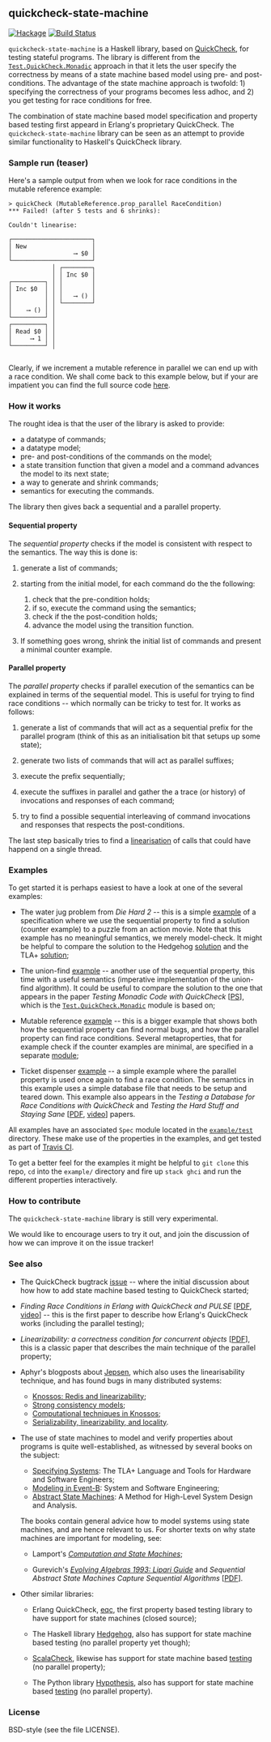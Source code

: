 ## quickcheck-state-machine

[![Hackage](https://img.shields.io/hackage/v/quickcheck-state-machine.svg)](https://hackage.haskell.org/package/quickcheck-state-machine)
[![Build Status](https://api.travis-ci.org/advancedtelematic/quickcheck-state-machine.svg?branch=master)](https://travis-ci.org/advancedtelematic/quickcheck-state-machine)

`quickcheck-state-machine` is a Haskell library, based
on [QuickCheck](https://hackage.haskell.org/package/QuickCheck), for testing
stateful programs. The library is different from
the
[`Test.QuickCheck.Monadic`](https://hackage.haskell.org/package/QuickCheck/docs/Test-QuickCheck-Monadic.html) approach
in that it lets the user specify the correctness by means of a state machine
based model using pre- and post-conditions. The advantage of the state machine
approach is twofold: 1) specifying the correctness of your programs becomes less
adhoc, and 2) you get testing for race conditions for free.

The combination of state machine based model specification and property based
testing first appeard in Erlang's proprietary QuickCheck. The
`quickcheck-state-machine` library can be seen as an attempt to provide similar
functionality to Haskell's QuickCheck library.

### Sample run (teaser)

Here's a sample output from when we look for race conditions in the mutable
reference example:

```
> quickCheck (MutableReference.prop_parallel RaceCondition)
*** Failed! (after 5 tests and 6 shrinks):

Couldn't linearise:

┌──────────────────────┐
│ New                  │
│                 ⟶ $0 │
└──────────────────────┘
            │ ┌────────┐
            │ │ Inc $0 │
┌─────────┐ │ │        │
│ Inc $0  │ │ │        │
│         │ │ │   ⟶ () │
│         │ │ └────────┘
│    ⟶ () │ │
└─────────┘ │
┌─────────┐ │
│ Read $0 │ │
│     ⟶ 1 │ │
└─────────┘ │


```

Clearly, if we increment a mutable reference in parallel we can end up with a
race condition. We shall come back to this example below, but if your are
impatient you can find the full source
code
[here](https://github.com/advancedtelematic/quickcheck-state-machine/blob/master/example/src/MutableReference.hs).

### How it works

The rought idea is that the user of the library is asked to provide:

  * a datatype of commands;
  * a datatype model;
  * pre- and post-conditions of the commands on the model;
  * a state transition function that given a model and a command advances the
    model to its next state;
  * a way to generate and shrink commands;
  * semantics for executing the commands.

The library then gives back a sequential and a parallel property.

#### Sequential property

The *sequential property* checks if the model is consistent with respect to the
semantics. The way this is done is:

  1. generate a list of commands;

  2. starting from the initial model, for each command do the the following:

       1. check that the pre-condition holds;
       2. if so, execute the command using the semantics;
       3. check if the the post-condition holds;
       4. advance the model using the transition function.

  3. If something goes wrong, shrink the initial list of commands and present a
     minimal counter example.

#### Parallel property

The *parallel property* checks if parallel execution of the semantics can be
explained in terms of the sequential model. This is useful for trying to find
race conditions -- which normally can be tricky to test for. It works as
follows:

  1. generate a list of commands that will act as a sequential prefix for the
     parallel program (think of this as an initialisation bit that setups up
     some state);

  2. generate two lists of commands that will act as parallel suffixes;

  3. execute the prefix sequentially;

  4. execute the suffixes in parallel and gather the a trace (or history) of
     invocations and responses of each command;

  5. try to find a possible sequential interleaving of command invocations and
     responses that respects the post-conditions.

The last step basically tries to find
a [linearisation](https://en.wikipedia.org/wiki/Linearizability) of calls that
could have happend on a single thread.

### Examples

To get started it is perhaps easiest to have a look at one of the several
examples:

  * The water jug problem from *Die Hard 2* -- this is a
    simple
    [example](https://github.com/advancedtelematic/quickcheck-state-machine/blob/master/example/src/DieHard.hs) of
    a specification where we use the sequential property to find a solution
    (counter example) to a puzzle from an action movie. Note that this example
    has no meaningful semantics, we merely model-check. It might be helpful to
    compare the solution to the
    Hedgehog
    [solution](http://clrnd.com.ar/posts/2017-04-21-the-water-jug-problem-in-hedgehog.html) and
    the
    TLA+
    [solution](https://github.com/tlaplus/Examples/blob/master/specifications/DieHard/DieHard.tla);

  * The
    union-find
    [example](https://github.com/advancedtelematic/quickcheck-state-machine/blob/master/example/src/UnionFind.hs) --
    another use of the sequential property, this time with a useful semantics
    (imperative implementation of the union-find algorithm). It could be useful
    to compare the solution to the one that appears in the paper *Testing
    Monadic Code with
    QuickCheck* [[PS](http://www.cse.chalmers.se/~rjmh/Papers/QuickCheckST.ps)],
    which is
    the
    [`Test.QuickCheck.Monadic`](https://hackage.haskell.org/package/QuickCheck/docs/Test-QuickCheck-Monadic.html) module
    is based on;


  * Mutable
    reference
    [example](https://github.com/advancedtelematic/quickcheck-state-machine/blob/master/example/src/MutableReference.hs) --
    this is a bigger example that shows both how the sequential property can
    find normal bugs, and how the parallel property can find race conditions.
    Several metaproperties, that for example check if the counter examples are
    minimal, are specified in a
    separate
    [module](https://github.com/advancedtelematic/quickcheck-state-machine/blob/master/example/src/MutableReference/Prop.hs);

  * Ticket
    dispenser
    [example](https://github.com/advancedtelematic/quickcheck-state-machine/blob/master/example/src/TicketDispenser.hs) --
    a simple example where the parallel property is used once again to find a
    race condition. The semantics in this example uses a simple database file
    that needs to be setup and teared down. This example also appears in the
    *Testing a Database for Race Conditions with QuickCheck* and *Testing the
    Hard Stuff and Staying
    Sane*
    [[PDF](http://publications.lib.chalmers.se/records/fulltext/232550/local_232550.pdf),
    [video](https://www.youtube.com/watch?v=zi0rHwfiX1Q)] papers.

All examples have an associated `Spec` module located in
the
[`example/test`](https://github.com/advancedtelematic/quickcheck-state-machine/tree/master/example/test) directory.
These make use of the properties in the examples, and get tested as part
of
[Travis CI](https://travis-ci.org/advancedtelematic/quickcheck-state-machine).

To get a better feel for the examples it might be helpful to `git clone` this
repo, `cd` into the `example/` directory and fire up `stack ghci` and run the
different properties interactively.

### How to contribute

The `quickcheck-state-machine` library is still very experimental.

We would like to encourage users to try it out, and join the discussion of how
we can improve it on the issue tracker!

### See also

  * The QuickCheck
    bugtrack [issue](https://github.com/nick8325/quickcheck/issues/139) -- where
    the initial discussion about how how to add state machine based testing to
    QuickCheck started;

  * *Finding Race Conditions in Erlang with QuickCheck and
    PULSE*
    [[PDF](http://www.cse.chalmers.se/~nicsma/papers/finding-race-conditions.pdf),
    [video](https://vimeo.com/6638041)] -- this is the first paper to describe
    how Erlang's QuickCheck works (including the parallel testing);

  * *Linearizability: a correctness condition for concurrent
    objects* [[PDF](https://cs.brown.edu/~mph/HerlihyW90/p463-herlihy.pdf)], this
    is a classic paper that describes the main technique of the parallel
    property;

  * Aphyr's blogposts about [Jepsen](https://github.com/jepsen-io/jepsen), which
    also uses the linearisability technique, and has found bugs in many
    distributed systems:

    - [Knossos: Redis and linearizability](https://aphyr.com/posts/309-knossos-redis-and-linearizability);
    - [Strong consistency models](https://aphyr.com/posts/313-strong-consistency-models);
    - [Computational techniques in Knossos](https://aphyr.com/posts/314-computational-techniques-in-knossos);
    - [Serializability, linearizability, and locality](https://aphyr.com/posts/333-serializability-linearizability-and-locality).

  * The use of state machines to model and verify properties about programs is
    quite well-established, as witnessed by several books on the subject:

      - [Specifying Systems](https://www.microsoft.com/en-us/research/publication/specifying-systems-the-tla-language-and-tools-for-hardware-and-software-engineers/):
        The TLA+ Language and Tools for Hardware and Software Engineers;
      - [Modeling in Event-B](http://www.event-b.org/abook.html): System and
        Software Engineering;
      - [Abstract State Machines](http://www.di.unipi.it/~boerger/AsmBook/): A
        Method for High-Level System Design and Analysis.

    The books contain general advice how to model systems using state machines,
    and are hence relevant to us. For shorter texts on why state machines are
    important for modeling, see:

      - Lamport's
        [*Computation and State Machines*](https://www.microsoft.com/en-us/research/publication/computation-state-machines/);

      - Gurevich's
        [*Evolving Algebras 1993: Lipari Guide*](https://www.microsoft.com/en-us/research/publication/103-evolving-algebras-1993-lipari-guide/) and
        *Sequential Abstract State Machines Capture Sequential
        Algorithms*
        [[PDF](http://delta-apache-vm.cs.tau.ac.il/~nachumd/models/gurevich.pdf)].

  * Other similar libraries:

      - Erlang QuickCheck, [eqc](http://quviq.com/documentation/eqc/), the first
        property based testing library to have support for state machines
        (closed source);

      - The Haskell
        library [Hedgehog](https://github.com/hedgehogqa/haskell-hedgehog), also
        has support for state machine based testing (no parallel property yet
        though);

      - [ScalaCheck](http://www.scalacheck.org/), likewise has support for state
        machine
        based
        [testing](https://github.com/rickynils/scalacheck/blob/master/doc/UserGuide.md#stateful-testing) (no
        parallel property);

      - The Python
        library [Hypothesis](https://hypothesis.readthedocs.io/en/latest/), also
        has support for state machine
        based
        [testing](https://hypothesis.readthedocs.io/en/latest/stateful.html) (no
        parallel property).

### License

BSD-style (see the file LICENSE).
